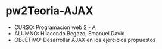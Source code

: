 # pw2Teoria-AJAX

- CURSO: Programación web 2 - A
- ALUMNO: Hilacondo Begazo, Emanuel David
- OBJETIVO: Desarrollar AJAX en los ejercicios propuestos
